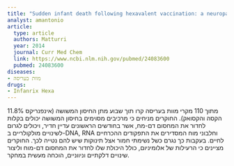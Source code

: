 ```yaml
---
title: "Sudden infant death following hexavalent vaccination: a neuropathologic study"
analyst: amantonio
article:
  type: article
  authors: Matturri
  year: 2014
  journal: Curr Med Chem
  link: https://www.ncbi.nlm.nih.gov/pubmed/24083600
  pubmed: 24083600
diseases:
- מוות בעריסה
drugs:
- Infanrix Hexa
---
```


11.8% מתוך 110 מקרי מוות בעריסה קרו תוך שבוע מתן החיסון המשושה (אינפנריקס הקסה והקסואק). החוקרים מניחים כי מרכיבים מסוימים בחיסון המשושה יכולים בקלות לחדור את המחסום דם-מח, אשר בחודשים הראשונים עדיין חדיר, ויכולים לגרום לשינויים מולקולריים ב-DNA, RNA וחלבוני מוח המסדירים את התפקודים ההכרחיים לחיים. בעקבות כך נגרם כשל נשימתי חמור אצל תינוקות שיש להם נטייה לכך. החוקרים מציינים כי הרעילות של אלומיניום, כולל היכולת שלו לחדור את המחסום דם-מוח וליצור שינויים דלקתיים וניווניים, הוכחה מעשית במחקר.
